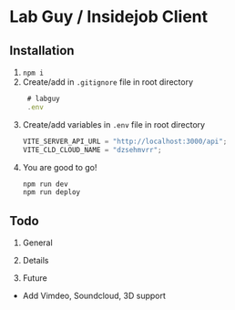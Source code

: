 # Lab Guy / Insidejob Client

## Installation

1. `npm i`
2. Create/add in `.gitignore` file in root directory
   ```js
    # labguy
    .env
   ```
3. Create/add variables in `.env` file in root directory
   ```js
   VITE_SERVER_API_URL = "http://localhost:3000/api";
   VITE_CLD_CLOUD_NAME = "dzsehmvrr";
   ```
4. You are good to go!
   ```js
   npm run dev
   npm run deploy
   ```

## Todo

1. General

2. Details

3. Future

- Add Vimdeo, Soundcloud, 3D support
